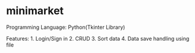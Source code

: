 # minimarket

Programming Language: Python(Tkinter Library)

Features: 1. Login/Sign in
          2. CRUD
          3. Sort data
          4. Data save handling using file
